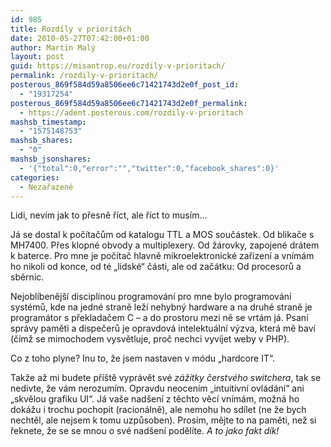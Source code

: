 ```yaml
---
id: 985
title: Rozdíly v prioritách
date: 2010-05-27T07:42:00+01:00
author: Martin Malý
layout: post
guid: https://misantrop.eu/rozdily-v-prioritach/
permalink: /rozdily-v-prioritach/
posterous_869f584d59a8506ee6c71421743d2e0f_post_id:
  - "19317254"
posterous_869f584d59a8506ee6c71421743d2e0f_permalink:
  - https://adent.posterous.com/rozdily-v-prioritach
mashsb_timestamp:
  - "1575148753"
mashsb_shares:
  - "0"
mashsb_jsonshares:
  - '{"total":0,"error":"","twitter":0,"facebook_shares":0}'
categories:
  - Nezařazené
---
```

Lidi, nevím jak to přesně říct, ale říct to musím&#8230;

Já se dostal k počítačům od katalogu TTL a MOS součástek. Od blikače s MH7400. Přes klopné obvody a multiplexery. Od žárovky, zapojené drátem k baterce. Pro mne je počítač hlavně mikroelektronické zařízení a vnímám ho nikoli od konce, od té &#8222;lidské&#8220; části, ale od začátku: Od procesorů a sběrnic.

Nejoblíbenější disciplínou programování pro mne bylo programování systémů, kde na jedné straně leží nehybný hardware a na druhé straně je programátor s překladačem C &#8211; a do prostoru mezi ně se vrtám já. Psaní správy paměti a dispečerů je opravdová intelektuální výzva, která mě baví (čímž se mimochodem vysvětluje, proč nechci vyvíjet weby v PHP).

Co z toho plyne? Inu to, že jsem nastaven v módu &#8222;hardcore IT&#8220;.

Takže až mi budete příště vyprávět své _zážitky čerstvého switchera_, tak se nedivte, že vám nerozumím. Opravdu neocením &#8222;intuitivní ovládání&#8220; ani &#8222;skvělou grafiku UI&#8220;. Já vaše nadšení z těchto věcí vnímám, možná ho dokážu i trochu pochopit (racionálně), ale nemohu ho sdílet (ne že bych nechtěl, ale nejsem k tomu uzpůsoben). Prosím, mějte to na paměti, než si řeknete, že se se mnou o své nadšení podělíte. _A to jako fakt dík!_